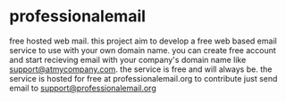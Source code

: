 # professionalemail
free hosted web mail.
this project aim to develop a free web based email service to use with your own domain name.
you can create free account and start recieving email with your company's domain name like support@atmycompany.com.
the service is free and will always be.
the service is hosted for free at professionalemail.org
to contribute just send email to support@professionalemail.org
